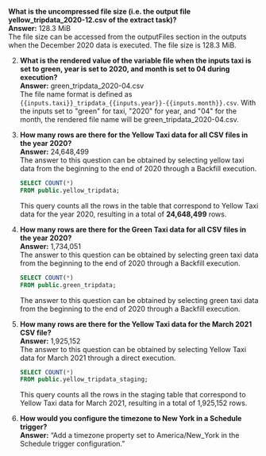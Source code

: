  **What is the uncompressed file size (i.e. the output file yellow_tripdata_2020-12.csv of the extract task)?**  
   **Answer:** 128.3 MiB  
   The file size can be accessed from the outputFiles section in the outputs when the December 2020 data is executed. The file size is 128.3 MiB.

2. **What is the rendered value of the variable file when the inputs taxi is set to green, year is set to 2020, and month is set to 04 during execution?**  
   **Answer:** green_tripdata_2020-04.csv  
   The file name format is defined as `{{inputs.taxi}}_tripdata_{{inputs.year}}-{{inputs.month}}.csv`. With the inputs set to "green" for taxi, "2020" for year, and "04" for the month, the rendered file name will be green_tripdata_2020-04.csv.

3. **How many rows are there for the Yellow Taxi data for all CSV files in the year 2020?**  
   **Answer:** 24,648,499  
   The answer to this question can be obtained by selecting yellow taxi data from the beginning to the end of 2020 through a Backfill execution.  
   ```sql
   SELECT COUNT(*) 
   FROM public.yellow_tripdata;
   ```
   This query counts all the rows in the table that correspond to Yellow Taxi data for the year 2020, resulting in a total of **24,648,499** rows.

4. **How many rows are there for the Green Taxi data for all CSV files in the year 2020?**  
   **Answer:** 1,734,051  
   The answer to this question can be obtained by selecting green taxi data from the beginning to the end of 2020 through a Backfill execution.
   ```sql
   SELECT COUNT(*) 
   FROM public.green_tripdata;
   ```
   The answer to this question can be obtained by selecting green taxi data from the beginning to the end of 2020 through a Backfill execution.

5. **How many rows are there for the Yellow Taxi data for the March 2021 CSV file?**  
   **Answer:** 1,925,152  
   The answer to this question can be obtained by selecting Yellow Taxi data for March 2021 through a direct execution.
    ```sql
   SELECT COUNT(*) 
   FROM public.yellow_tripdata_staging;
   ```
   This query counts all the rows in the staging table that correspond to Yellow Taxi data for March 2021, resulting in a total of  1,925,152 rows. 

6. **How would you configure the timezone to New York in a Schedule trigger?**  
   **Answer:** “Add a timezone property set to America/New_York in the Schedule trigger configuration.”
